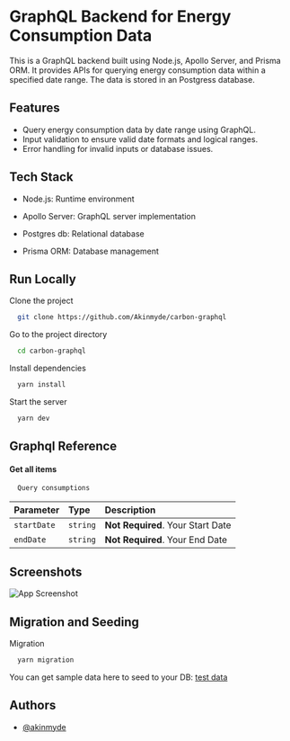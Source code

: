 
# GraphQL Backend for Energy Consumption Data

This is a GraphQL backend built using Node.js, Apollo Server, and Prisma ORM. It provides APIs for querying energy consumption data within a specified date range. The data is stored in an Postgress database.

## Features

- Query energy consumption data by date range using GraphQL.
- Input validation to ensure valid date formats and logical ranges.
- Error handling for invalid inputs or database issues.


## Tech Stack

- Node.js: Runtime environment

- Apollo Server: GraphQL server implementation

- Postgres db: Relational database

- Prisma ORM: Database management

## Run Locally

Clone the project

```bash
  git clone https://github.com/Akinmyde/carbon-graphql
```

Go to the project directory

```bash
  cd carbon-graphql
```

Install dependencies

```bash
  yarn install
```

Start the server

```bash
  yarn dev
```


## Graphql Reference

#### Get all items

```graphql
  Query consumptions
```

| Parameter | Type     | Description                |
| :-------- | :------- | :------------------------- |
| `startDate` | `string` | **Not Required**. Your Start Date |
| `endDate` | `string` | **Not Required**. Your End Date |

## Screenshots

![App Screenshot](https://via.placeholder.com/468x300?text=App+Screenshot+Here)


## Migration and Seeding

Migration

```bash
  yarn migration
```

You can get sample data here to seed to your DB: [test data](https://gist.github.com/theo429/d9f6c3e72a5ab09a200c6d69137ab6af) 
    
## Authors

- [@akinmyde](https://www.github.com/akinmyde)
